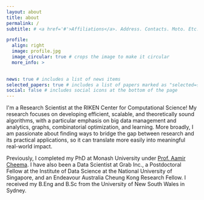 ```yaml
---
layout: about
title: about
permalink: /
subtitle: # <a href='#'>Affiliations</a>. Address. Contacts. Moto. Etc.

profile:
  align: right
  image: profile.jpg
  image_circular: true # crops the image to make it circular
  more_info: >
    

news: true # includes a list of news items
selected_papers: true # includes a list of papers marked as "selected={true}"
social: false # includes social icons at the bottom of the page
---
```


I'm a Research Scientist at the RIKEN Center for Computational Science! My research focuses on developing efficient, scalable, and theoretically sound algorithms, with a particular emphasis on big data management and analytics, graphs, combinatorial optimization, and learning. More broadly, I am passionate about finding ways to bridge the gap between research and its practical applications, so it can translate more easily into meaningful real-world impact. 

Previously, I completed my PhD at Monash University under <a href="http://www.aamircheema.com">Prof. Aamir Cheema</a>. I have also been a Data Scientist at Grab Inc., a Postdoctoral Fellow at the Institute of Data Science at the National University of Singapore, and an Endeavour Australia Cheung Kong Research Fellow. I received my B.Eng and B.Sc from the University of New South Wales in Sydney.
